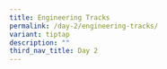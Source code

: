 ```yaml
---
title: Engineering Tracks
permalink: /day-2/engineering-tracks/
variant: tiptap
description: ""
third_nav_title: Day 2
---
```

